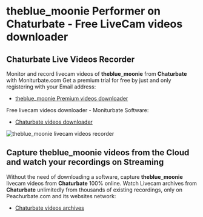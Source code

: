 # theblue_moonie Performer on Chaturbate - Free LiveCam videos downloader

## Chaturbate Live Videos Recorder

Monitor and record livecam videos of **theblue_moonie** from **Chaturbate** with Moniturbate.com
Get a premium trial for free by just and only registering with your Email address:
* [theblue_moonie Premium videos downloader](https://moniturbate.com/request-demo-licence-key.html)

Free livecam videos downloader - Moniturbate Software:
* [Chaturbate videos downloader](https://moniturbate.com/moniturbate-download-software.html)

![theblue_moonie livecam videos recorder](https://peachurnet.com/templates/moniturbate-software.png)


## Capture theblue_moonie videos from the Cloud and watch your recordings on Streaming

Without the need of downloading a software, capture **theblue_moonie** livecam videos from **Chaturbate** 100% online.
Watch Livecam archives from **Chaturbate** unlimitedly from thousands of existing recordings, only on Peachurbate.com and its websites network:
* [Chaturbate videos archives](https://peachurnet.com/)